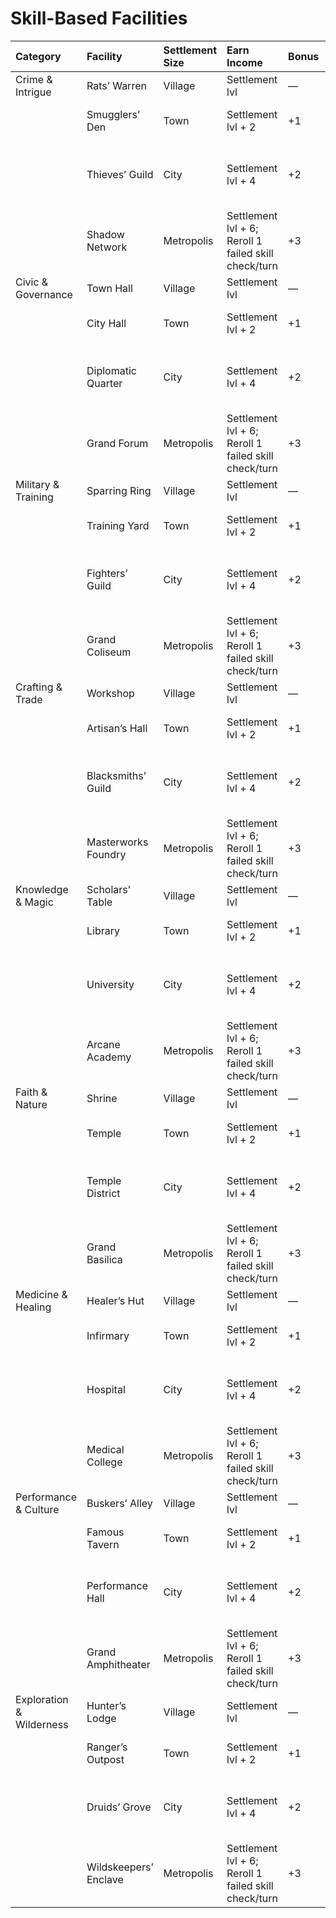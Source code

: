 # Skill-Based Facilities
| Category                 | Facility              | Settlement Size   | Earn Income                                          | Bonus   | Skills Supported                    | Cost                     |
|:-------------------------|:----------------------|:------------------|:-----------------------------------------------------|:--------|:------------------------------------|:-------------------------|
| Crime & Intrigue         | Rats’ Warren          | Village           | Settlement lvl                                       | —       | Thievery                            | 2 Lumber                 |
|                          | Smugglers’ Den        | Town              | Settlement lvl + 2                                   | +1      | Thievery, Deception                 | 2 Lumber, 2 Stone        |
|                          | Thieves’ Guild        | City              | Settlement lvl + 4                                   | +2      | Thievery, Deception, Stealth        | 2 Lumber, 3 Stone, 3 Ore |
|                          | Shadow Network        | Metropolis        | Settlement lvl + 6; Reroll 1 failed skill check/turn | +3      | Thievery, Deception, Stealth        | 4 Lumber, 6 Stone, 6 Ore |
| Civic & Governance       | Town Hall             | Village           | Settlement lvl                                       | —       | Society                             | 2 Stone                  |
|                          | City Hall             | Town              | Settlement lvl + 2                                   | +1      | Society, Diplomacy                  | 2 Lumber, 2 Stone        |
|                          | Diplomatic Quarter    | City              | Settlement lvl + 4                                   | +2      | Society, Diplomacy, Deception       | 2 Lumber, 4 Stone, 2 Ore |
|                          | Grand Forum           | Metropolis        | Settlement lvl + 6; Reroll 1 failed skill check/turn | +3      | Society, Diplomacy, Deception       | 4 Lumber, 6 Stone, 6 Ore |
| Military & Training      | Sparring Ring         | Village           | Settlement lvl                                       | —       | Athletics                           | 2 Lumber                 |
|                          | Training Yard         | Town              | Settlement lvl + 2                                   | +1      | Athletics, Acrobatics               | 2 Lumber, 2 Stone        |
|                          | Fighters’ Guild       | City              | Settlement lvl + 4                                   | +2      | Athletics, Acrobatics, Intimidation | 2 Lumber, 3 Stone, 3 Ore |
|                          | Grand Coliseum        | Metropolis        | Settlement lvl + 6; Reroll 1 failed skill check/turn | +3      | Athletics, Acrobatics, Intimidation | 4 Lumber, 6 Stone, 6 Ore |
| Crafting & Trade         | Workshop              | Village           | Settlement lvl                                       | —       | Crafting                            | 2 Lumber                 |
|                          | Artisan’s Hall        | Town              | Settlement lvl + 2                                   | +1      | Crafting, Lore                      | 2 Lumber, 2 Stone        |
|                          | Blacksmiths’ Guild    | City              | Settlement lvl + 4                                   | +2      | Crafting, Lore, Society             | 2 Lumber, 2 Stone, 4 Ore |
|                          | Masterworks Foundry   | Metropolis        | Settlement lvl + 6; Reroll 1 failed skill check/turn | +3      | Crafting, Lore, Society             | 4 Lumber, 4 Stone, 8 Ore |
| Knowledge & Magic        | Scholars’ Table       | Village           | Settlement lvl                                       | —       | Lore                                | 2 Stone                  |
|                          | Library               | Town              | Settlement lvl + 2                                   | +1      | Lore, Arcana                        | 1 Lumber, 3 Stone        |
|                          | University            | City              | Settlement lvl + 4                                   | +2      | Lore, Arcana, Occultism             | 2 Lumber, 4 Stone, 2 Ore |
|                          | Arcane Academy        | Metropolis        | Settlement lvl + 6; Reroll 1 failed skill check/turn | +3      | Lore, Arcana, Occultism             | 4 Lumber, 6 Stone, 6 Ore |
| Faith & Nature           | Shrine                | Village           | Settlement lvl                                       | —       | Religion                            | 2 Stone                  |
|                          | Temple                | Town              | Settlement lvl + 2                                   | +1      | Religion, Medicine                  | 1 Lumber, 3 Stone        |
|                          | Temple District       | City              | Settlement lvl + 4                                   | +2      | Religion, Medicine, Nature          | 2 Lumber, 4 Stone, 2 Ore |
|                          | Grand Basilica        | Metropolis        | Settlement lvl + 6; Reroll 1 failed skill check/turn | +3      | Religion, Medicine, Nature          | 4 Lumber, 6 Stone, 6 Ore |
| Medicine & Healing       | Healer’s Hut          | Village           | Settlement lvl                                       | —       | Medicine                            | 2 Lumber                 |
|                          | Infirmary             | Town              | Settlement lvl + 2                                   | +1      | Medicine, Lore                      | 1 Lumber, 3 Stone        |
|                          | Hospital              | City              | Settlement lvl + 4                                   | +2      | Medicine, Lore, Arcana              | 2 Lumber, 4 Stone, 2 Ore |
|                          | Medical College       | Metropolis        | Settlement lvl + 6; Reroll 1 failed skill check/turn | +3      | Medicine, Lore, Arcana              | 4 Lumber, 6 Stone, 6 Ore |
| Performance & Culture    | Buskers’ Alley        | Village           | Settlement lvl                                       | —       | Performance                         | 2 Lumber                 |
|                          | Famous Tavern         | Town              | Settlement lvl + 2                                   | +1      | Performance, Diplomacy              | 2 Lumber, 2 Stone        |
|                          | Performance Hall      | City              | Settlement lvl + 4                                   | +2      | Performance, Diplomacy, Lore        | 4 Lumber, 2 Stone, 2 Ore |
|                          | Grand Amphitheater    | Metropolis        | Settlement lvl + 6; Reroll 1 failed skill check/turn | +3      | Performance, Diplomacy, Lore        | 6 Lumber, 6 Stone, 4 Ore |
| Exploration & Wilderness | Hunter’s Lodge        | Village           | Settlement lvl                                       | —       | Survival                            | 2 Lumber                 |
|                          | Ranger’s Outpost      | Town              | Settlement lvl + 2                                   | +1      | Survival, Nature                    | 2 Lumber, 2 Stone        |
|                          | Druids’ Grove         | City              | Settlement lvl + 4                                   | +2      | Survival, Nature, Stealth           | 4 Lumber, 2 Stone, 2 Ore |
|                          | Wildskeepers’ Enclave | Metropolis        | Settlement lvl + 6; Reroll 1 failed skill check/turn | +3      | Survival, Nature, Stealth           | 6 Lumber, 6 Stone, 4 Ore |

